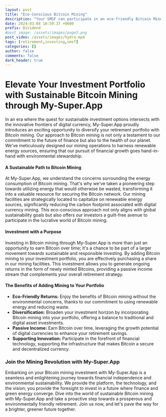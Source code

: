 ```yaml
---
layout: post
title: "Eco-Conscious Bitcoin Mining"
description: "Your SMSF can participate in an eco-friendly Bitcoin Mine. Investing in Bitcoin Mining operations means acquiring a stake in an environmentally conscious mining facility. This strategy offers you the chance to diversify your investment portfolio while earning Bitcoin over time. Our commitment to sustainability and innovation shines through in our Bitcoin Mines, which are powered by renewable energy sources."
date: 2024-03-04 10:59:37 +0600
prefix: Dividend
#post_image: /assets/images/page3.png 
post_video: /assets/images/hydro.mp4
tags: [retirement,investing,smsf]
categories: []
author: false
comments: false
dark_header: true
---
```

# Elevate Your Investment Portfolio with Sustainable Bitcoin Mining through My-Super.App

In an era where the quest for sustainable investment options intersects with the innovative frontiers of digital currency, My-Super.App proudly introduces an exciting opportunity to diversify your retirement portfolio with Bitcoin mining. Our approach to Bitcoin mining is not only a testament to our commitment to the future of finance but also to the health of our planet. We've meticulously designed our mining operations to harness renewable energy sources, ensuring that our pursuit of financial growth goes hand-in-hand with environmental stewardship.

#### A Sustainable Path to Bitcoin Mining

At My-Super.App, we understand the concerns surrounding the energy consumption of Bitcoin mining. That's why we've taken a pioneering step towards utilizing energy that would otherwise be wasted, transforming it into a valuable resource for securing the Bitcoin network. Our mining facilities are strategically located to capitalize on renewable energy sources, significantly reducing the carbon footprint associated with digital currency mining. This eco-conscious approach not only aligns with global sustainability goals but also offers our investors a guilt-free avenue to participate in the lucrative world of Bitcoin mining.

#### Investment with a Purpose

Investing in Bitcoin mining through My-Super.App is more than just an opportunity to earn Bitcoin over time; it's a chance to be part of a larger movement towards sustainable and responsible investing. By adding Bitcoin mining to your investment portfolio, you are effectively purchasing a share in our mining facilities. This investment allows you to generate ongoing returns in the form of newly minted Bitcoins, providing a passive income stream that complements your overall retirement strategy.

#### The Benefits of Adding Mining to Your Portfolio

- **Eco-Friendly Returns:** Enjoy the benefits of Bitcoin mining without the environmental concerns, thanks to our commitment to using renewable energy and reducing waste.
- **Diversification:** Broaden your investment horizon by incorporating Bitcoin mining into your portfolio, offering a balance to traditional and digital asset investments.
- **Passive Income:** Earn Bitcoin over time, leveraging the growth potential of digital currencies to enhance your retirement savings.
- **Supporting Innovation:** Participate in the forefront of financial technology, supporting the infrastructure that makes Bitcoin a secure and decentralized currency.

### Join the Mining Revolution with My-Super.App

Embarking on your Bitcoin mining investment with My-Super.App is a seamless and enlightening journey towards financial independence and environmental sustainability. We provide the platform, the technology, and the vision; you provide the foresight to invest in a future where finance and green energy converge. Dive into the world of sustainable Bitcoin mining with My-Super.App and take a proactive step towards a prosperous and environmentally friendly retirement. Join us now, and let's pave the way for a brighter, greener future together.
